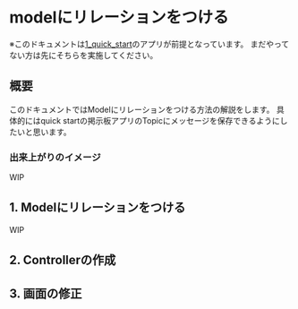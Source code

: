 # modelにリレーションをつける

※このドキュメントは[1_quick_start](./1_quick_start.md)のアプリが前提となっています。
まだやってない方は先にそちらを実施してください。

## 概要

このドキュメントではModelにリレーションをつける方法の解説をします。
具体的にはquick startの掲示板アプリのTopicにメッセージを保存できるようにしたいと思います。

### 出来上がりのイメージ

WIP

## 1. Modelにリレーションをつける

WIP

## 2. Controllerの作成

## 3. 画面の修正
